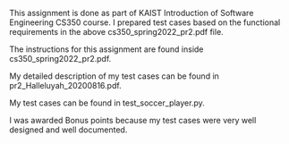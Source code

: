 This assignment is done as part of KAIST Introduction of Software Engineering CS350 course. I prepared test cases based on the functional requirements in the above cs350_spring2022_pr2.pdf file. 

The instructions for this assignment are found inside cs350_spring2022_pr2.pdf.

My detailed description of my test cases can be found in pr2_Halleluyah_20200816.pdf.

My test cases can be found in test_soccer_player.py.

I was awarded Bonus points because my test cases were very well designed and well documented.
